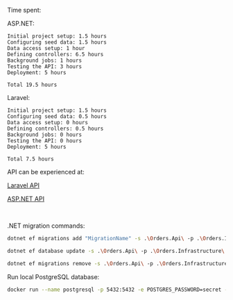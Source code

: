 Time spent:

ASP.NET:

```
Initial project setup: 1.5 hours
Configuring seed data: 1.5 hours
Data access setup: 1 hour
Defining controllers: 6.5 hours
Background jobs: 1 hours
Testing the API: 3 hours
Deployment: 5 hours

Total 19.5 hours
```

Laravel:

```
Initial project setup: 1.5 hours
Configuring seed data: 0.5 hours
Data access setup: 0 hours
Defining controllers: 0.5 hours
Background jobs: 0 hours
Testing the API: 0 hours
Deployment: 5 hours

Total 7.5 hours
```

API can be experienced at:

[Laravel API](https://laravel.compare.rocks/api/v1/demo)

[ASP.NET API](https://dotnet.compare.rocks/api/v1/demo)

<br>

.NET migration commands:

```zsh
dotnet ef migrations add "MigrationName" -s .\Orders.Api\ -p .\Orders.Infrastructure\ (-o .\Data\Migrations)
```

```zsh
dotnet ef database update -s .\Orders.Api\ -p .\Orders.Infrastructure\
```

```zsh
dotnet ef migrations remove -s .\Orders.Api\ -p .\Orders.Infrastructure\
```

Run local PostgreSQL database:

```zsh
docker run --name postgresql -p 5432:5432 -e POSTGRES_PASSWORD=secret -d postgres
```
